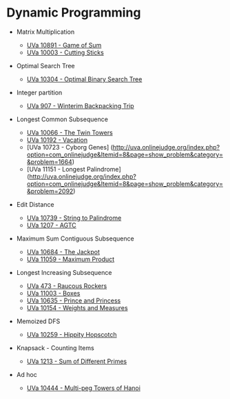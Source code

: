 # Dynamic Programming

* Matrix Multiplication
  * [UVa 10891 - Game of Sum](http://uva.onlinejudge.org/index.php?option=onlinejudge&page=show_problem&problem=1832)
  * [UVa 10003 - Cutting Sticks](http://uva.onlinejudge.org/index.php?option=com_onlinejudge&Itemid=8&page=show_problem&problem=944)

* Optimal Search Tree
  * [UVa 10304 - Optimal Binary Search Tree](http://uva.onlinejudge.org/index.php?option=com_onlinejudge&Itemid=8&page=show_problem&category=&problem=1245)

* Integer partition
  * [UVa 907 - Winterim Backpacking Trip](http://uva.onlinejudge.org/index.php?option=onlinejudge&Itemid=99999999&page=show_problem&category=&problem=848)
  
* Longest Common Subsequence  
  * [UVa 10066 - The Twin Towers](http://uva.onlinejudge.org/index.php?option=com_onlinejudge&Itemid=8&page=show_problem&category=&problem=1007)
  * [UVa 10192 - Vacation](http://uva.onlinejudge.org/index.php?option=onlinejudge&Itemid=99999999&page=show_problem&category=&problem=1133)
  * [UVa 10723 - Cyborg Genes] (http://uva.onlinejudge.org/index.php?option=com_onlinejudge&Itemid=8&page=show_problem&category=&problem=1664)
  * [UVa 11151 - Longest Palindrome] (http://uva.onlinejudge.org/index.php?option=com_onlinejudge&Itemid=8&page=show_problem&category=&problem=2092)
  
* Edit Distance
  * [UVa 10739 - String to Palindrome](http://uva.onlinejudge.org/index.php?option=onlinejudge&Itemid=99999999&page=show_problem&category=&problem=1680)
  * [UVa 1207 - AGTC](http://uva.onlinejudge.org/index.php?option=com_onlinejudge&Itemid=8&category=247&page=show_problem&problem=3648)
* Maximum Sum Contiguous Subsequence
  * [UVa 10684 - The Jackpot](http://uva.onlinejudge.org/index.php?option=onlinejudge&Itemid=99999999&page=show_problem&category=&problem=1625)
  * [UVa 11059 - Maximum Product](http://uva.onlinejudge.org/index.php?option=onlinejudge&Itemid=99999999&page=show_problem&category=&problem=2000)
  
* Longest Increasing Subsequence
  * [UVa 473 - Raucous Rockers](http://uva.onlinejudge.org/index.php?option=com_onlinejudge&Itemid=8&page=show_problem&category=&problem=414)
  * [UVa 11003 - Boxes](http://uva.onlinejudge.org/index.php?option=onlinejudge&Itemid=99999999&page=show_problem&category=&problem=1944)
  * [UVa 10635 - Prince and Princess](http://uva.onlinejudge.org/index.php?option=onlinejudge&Itemid=99999999&page=show_problem&category=&problem=1576)
  * [UVa 10154 - Weights and Measures](http://uva.onlinejudge.org/index.php?option=com_onlinejudge&Itemid=8&page=show_problem&category=&problem=1095)

* Memoized DFS
  * [UVa 10259 - Hippity Hopscotch](http://uva.onlinejudge.org/index.php?option=onlinejudge&Itemid=99999999&page=show_problem&category=&problem=1200)
  
* Knapsack - Counting Items
  * [UVa 1213 - Sum of Different Primes](http://uva.onlinejudge.org/index.php?option=com_onlinejudge&Itemid=8&category=247&page=show_problem&problem=3654)
  
* Ad hoc
  * [UVa 10444 - Multi-peg Towers of Hanoi](http://uva.onlinejudge.org/index.php?option=onlinejudge&Itemid=99999999&page=show_problem&category=&problem=1385)
